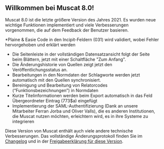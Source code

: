 ## Willkommen bei Muscat 8.0!
Muscat 8.0 ist die letzte größere Version des Jahres 2021. Es wurden neue wichtige Funktionen implementiert und viele Verbesserungen vorgenommen, die auf dem Feedback der Benutzer basieren.

*Plaine & Easie Code in den Incipit-Feldern (031) wird validiert, wobei Fehler hervorgehoben und erklärt werden
* Die Seitenleiste in der vollständigen Datensatzansicht folgt der Seite beim Blättern, jetzt mit einer Schaltfläche "Zum Anfang".
* Die Änderungshistorie von Quellen zeigt jetzt den Veröffentlichungsstatus an.
* Bearbeitungen in den Normdaten der Schlagworte werden jetzt automatisch mit den Quellen synchronisiert.
* Bereinigung und Bearbeitung von Relatorcodes (“Funktionsbezeichnungen”) in Normdaten
* Kurze Titelinformationen werden beim Export automatisch in das Feld Übergeordneter Eintrag (773$a) eingefügt
* Implementierung der SAML-Authentifizierung (Dank an unsere Mitarbeiter Ferran Jorba und Oliver Valls), die es anderen Institutionen, die Muscat nutzen möchten, erleichtern wird, es in ihre Systeme zu integrieren

Diese Version von Muscat enthält auch viele andere technische Verbesserungen. Das vollständige Änderungsprotokoll finden Sie im [Changelog](https://github.com/rism-ch/muscat/blob/master/CHANGELOG) und in der [Freigabeerklärung für diese Version](https://github.com/rism-digital/muscat/releases/tag/v8.0).